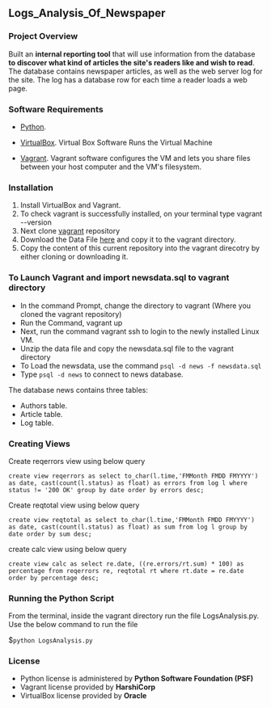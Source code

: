 ## Logs_Analysis_Of_Newspaper

### Project Overview

Built an **internal reporting tool** that will use information from the database **to discover what kind of articles the site's readers like and wish to read**. The database contains newspaper articles, as well as the web server log for the site. The log has a database row for each time a reader loads a web page.

### Software Requirements

- [Python](https://www.python.org/downloads/).

- [VirtualBox](https://www.virtualbox.org/). Virtual Box Software Runs the Virtual Machine

- [Vagrant](https://www.vagrantup.com/downloads.html). Vagrant software configures the VM and lets you share files between your host computer and the VM's filesystem.

### Installation

1. Install VirtualBox and Vagrant.
2. To check vagrant is successfully installed, on your terminal type vagrant --version
3. Next clone [vagrant](https://github.com/udacity/fullstack-nanodegree-vm) repository
4. Download the Data File [here](https://d17h27t6h515a5.cloudfront.net/topher/2016/August/57b5f748_newsdata/newsdata.zip) and copy it to the vagrant directory.
5. Copy the content of this current repository into the vagrant direcotry by either cloning or downloading it.

### To Launch Vagrant and import newsdata.sql to vagrant directory

- In the command Prompt, change the directory to vagrant (Where you cloned the vagrant repository)
- Run the Command, vagrant up
- Next, run the command vagrant ssh to login to the newly installed Linux VM.
- Unzip the data file and copy the newsdata.sql file to the vagrant directory
- To Load the newsdata, use the command `psql -d news -f newsdata.sql`
- Type `psql -d news` to connect to news database.

The database news contains three tables:

- Authors table.
- Article table.
- Log table.

### Creating Views

Create reqerrors view using below query

`create view reqerrors as
select to_char(l.time,'FMMonth FMDD FMYYYY') as date, cast(count(l.status) as float) as errors
from log l where status != '200 OK'
group by date
order by errors desc;`

Create reqtotal view using below query

`create view reqtotal as
select to_char(l.time,'FMMonth FMDD FMYYYY') as date, cast(count(l.status) as float) as sum
from log l
group by date
order by sum desc;`

create calc view using below query

`create view calc as
select re.date, ((re.errors/rt.sum) * 100) as percentage
from reqerrors re, reqtotal rt
where rt.date = re.date
order by percentage desc;`


### Running the Python Script

From the terminal, inside the vagrant directory run the file LogsAnalysis.py. Use the below command to run the file

$`python LogsAnalysis.py`   

### License

- Python license is administered by **Python Software Foundation (PSF)**
- Vagrant license provided by **HarshiCorp**
- VirtualBox license provided by **Oracle**
